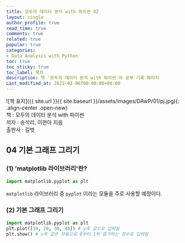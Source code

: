 ```yaml
---
title: 모두의 데이터 분석 with 파이썬 02
layout: single
author_profile: true
read_time: true
comments: true
related: true
popular: true
categories:
- Data Analysis with Python
toc: true
toc_sticky: true
toc_label: 목차
description: 책 '모두의 데이터 분석 with 파이썬'의 공부 기록 페이지
Last_modified_at: 2021-02-06T00:00:00+08:00
---
```


![책 표지]({{ site.url }}{{ site.baseurl }}/assets/images/DAwP/01/pj.jpg){: .align-center .open-new} 
<br>
책 : 모두의 데이터 분석 with 파이썬<br>
저자 : 송석리, 이현아 지음<br>
출판사 : 길벗<br>

## 04 기본 그래프 그리기

### (1) 'matplotlib 라이브러리'란?
```python
import matplotlib.pyplot as plt
```
`matplotlib` 라이브러리 중 `pyplot` 이라는 모듈을 주로 사용할 예정이다.

### (2) 기본 그래프 그리기
```python
import matplotlib.pyplot as plt
plt.plot([10, 20, 30, 40]) # y축 값으로 입력됨
plt.show() # x축 값은 자동으로 0부터 1씩 증가하는 정수로 입력됨
```